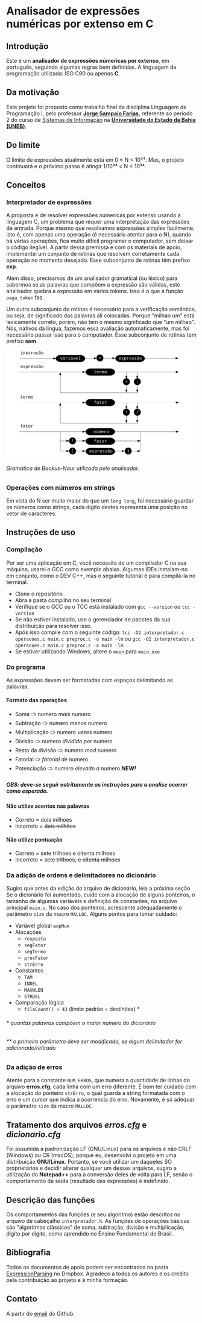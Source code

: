 # Analisador de expressões numéricas por extenso em C

## Introdução

Este é um **analisador de expressões númericas por __extenso__**, em português, seguindo algumas regras bem definidas.
A linguagem de programação utilizada: ISO C90 ou apenas **C**.
## Da motivação

Este projeto foi proposto como trabalho final da disciplina Linguagem de Programação I, pelo professor [**Jorge Sampaio Farias**](http://lattes.cnpq.br/6683499592786376), referente ao período 2 do curso de [Sistemas de Informação](http://www.csi.uneb.br/) na [**Universidade do Estado da Bahia (UNEB)**](https://portal.uneb.br/).

## Do limite

O limite de expressões atualmente está em 0 ≤ N < 10³⁴. Mas, o projeto continuará e o próximo passo é atingir 1/10³⁴ < N < 10³⁴.

## Conceitos

###  Interpretador de expressões

A proposta é de resolver expressões númericas por extenso usando a linguagem C, um problema que requer uma interpretação das expressões de entrada. Porque mesmo que resolvamos expressões simples facilmente, isto é, com apenas uma operação (é necessário atentar para o N), quando há várias operações, fica muito difícil programar o computador, sem deixar o código ilegível. A partir dessa premissa e com os materiais de apoio, implementei um conjunto de rotinas que resolvem corretamente cada operação no momento desejado. Esse subconjunto de rotinas têm prefixo **exp**.

Além disso, precisamos de um analisador gramatical (ou léxico) para sabermos se as palavras que compõem a expressão são válidas, este analisador quebra a expressão em vários tokens. Isso é o que a função `pega_token` faz.

Um outro subconjunto de rotinas é necessário para a verificação semântica, ou seja, de significado das palavras ali colocadas. Porque "milhao um" está lexicamente correto, porém, não tem o mesmo significado que "um milhao". Nós, nativos da lingua, fazemos essa avaliação automaticamente, mas foi necessário passar isso para o computador. Esse subconjunto de rotinas tem prefixo **sem**.

 ![Formalismo](Documentos/analisador.jpg?raw=true "Formalismo de Backus-Naur")
 ###### Gramática de Backus-Naur utilizada pelo analisador.

### Operações com números em strings

Em vista do N ser muito maior do que um `long long`, foi necessário guardar os números como strings, cada digito destes representa uma posição no vetor de caracteres.

## Instruções de uso

### Compilação

Por ser uma aplicação em C, você necessita de um compilador C na sua máquina, usarei o GCC como exemplo abaixo. Algumas IDEs instalam-no em conjunto, como o DEV C++, mas o seguinte tutorial é para compilá-la no terminal.

- Clone o repositório
- Abra a pasta *compilha* no seu terminal
- Verifique se o GCC ou o TCC está instalado com `gcc --version` ou `tcc -version`
- Se não estiver instalado, use o gerenciador de pacotes da sua distribuição para resolver isso.
- Após isso compile com o seguinte código: `tcc -O2 interpretador.c operacoes.c main.c preproc.c -o main -lm` ou `gcc -O2 interpretador.c operacoes.c main.c preproc.c -o main -lm` 
- Se estiver utilizando Windows, altere o `main` para `main.exe`

### Do programa

As expressões devem ser formatadas com espaços delimitando as palavras.

#### Formato das operações
- Soma 🢥 numero *mais* numero
- Subtração 🢥 numero *menos* numero
- Multiplicação 🢥 numero *vezes* numero
- Divisão 🢥 numero *dividido por* numero
- Resto da divisão 🢥 numero *mod* numero
- Fatorial 🢥 *fatorial de* numero
- Potenciação 🢥 numero *elevado a* numero __*NEW!*__

##### OBS: deve-se seguir estritamente as instruções para a analise ocorrer como esperado.

#### Não utilize acentos nas palavras
- Correto = dois milhoes
- Incorreto = ~~dois milhões~~

#### Não utilize pontuação
- Correto = sete trilhoes e oitenta milhoes
- Incorreto = ~~sete trilhoes, e oitenta milhoes~~

### Da adição de ordens e delimitadores no dicionário

Sugiro que antes da edição do arquivo de dicionário, leia a próxima seção. Se o dicionário foi aumentado, cuide com a alocação de alguns ponteiros, o tamanho de algumas variáveis e definição de constantes, no arquivo principal `main.c`. No caso dos ponteiros, acrescente adequadamente o parâmetro `size` da macro `MALLOC`. Alguns pontos para tomar cuidado:

- Variável global `expNum`
- Alocações
    - `resposta`
    - `segFator`
    - `segTermo`
    - `proxFator`
    - `strErro`
- Constantes
    - `TAM`
    - `INDEL`
    - `MAXWLEN`
    - `STRDEL`
- Comparação lógica
    - `filaCount() > 43` (limite padrão = decilhões) *
###### * quantas palavras compõem o maior numero do dicionário
###### ** o primeiro parâmetro deve ser modificado, se algum delimitador for adicionado/retirado

### Da adição de erros

Atente para a constante `NUM_ERROS`, que numera a quantidade de linhas do arquivo **erros.cfg**, cada linha com um erro diferente. É bom ter cuidado com a alocação do ponteiro `strErro`, o qual guarda a string formatada com o erro e um cursor que indica a ocorrencia do erro. Novamente, é só adequar o parâmetro `size` da macro `MALLOC`.

## Tratamento dos arquivos *erros.cfg* e *dicionario.cfg*

Foi assumida a padronização LF (GNU/Linux) para os arquivos e não CRLF (Windows) ou CR (macOS), porque eu, desenvolvi o projeto em uma distribuição **GNU/Linux**. Portanto, se você utilizar um daqueles SO proprietários e decidir alterar qualquer um desses arquivos, sugiro a utilização do **Notepad++** para a conversão deles de volta para LF, senão o comportamento da saída (resultado das expressões) é indefinido.

## Descrição das funções

Os comportamentos das funções (e seu algoritmo) estão descritos no arquivo de cabeçalho `interpretador.h`. As funções de operações básicas são "algoritmos clássicos" de soma, subtração, divisão e multiplicação, digito por digito, como aprendido no Ensino Fundamental do Brasil.


## Bibliografia

Todos os documentos de apoio podem ser encontrados na pasta [ExpressionParsing](https://www.dropbox.com/sh/r32lw4bn3owka2m/AAApL63R1qBi4EdnlrZKaBqMa?dl=0) no Dropbox. Agradeço a todos os autores e os credito pela contribuição ao projeto e à minha formação.


## Contato

A partir do [email](mailto:jcleitonbc@gmail.com) do Github.
